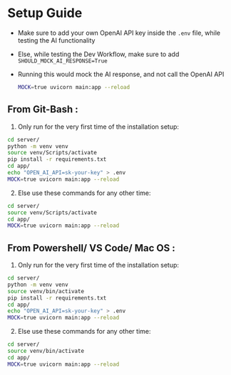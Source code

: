 # Setup Guide

* Make sure to add your own OpenAI API key inside the `.env` file, while testing the AI functionality

* Else, while testing the Dev Workflow, make sure to add `SHOULD_MOCK_AI_RESPONSE=True`

* Running this would mock the AI response, and not call the OpenAI API

    ```bash
    MOCK=true uvicorn main:app --reload
    ```

## From Git-Bash :

1. Only run for the very first time of the installation setup:

```bash
cd server/
python -m venv venv
source venv/Scripts/activate
pip install -r requirements.txt
cd app/
echo "OPEN_AI_API=sk-your-key" > .env
MOCK=true uvicorn main:app --reload
```

2. Else use these commands for any other time:

```bash
cd server/
source venv/Scripts/activate
cd app/
MOCK=true uvicorn main:app --reload
```

## From Powershell/ VS Code/ Mac OS :

1. Only run for the very first time of the installation setup:

```bash
cd server/
python -m venv venv
source venv/bin/activate
pip install -r requirements.txt
cd app/
echo "OPEN_AI_API=sk-your-key" > .env
MOCK=true uvicorn main:app --reload
```

2. Else use these commands for any other time:

```bash
cd server/
source venv/bin/activate
cd app/
MOCK=true uvicorn main:app --reload
```


